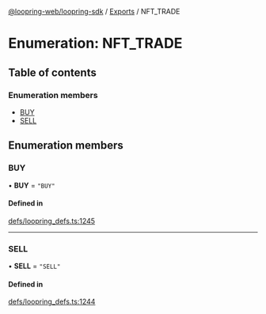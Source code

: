 [@loopring-web/loopring-sdk](../README.md) / [Exports](../modules.md) / NFT\_TRADE

# Enumeration: NFT\_TRADE

## Table of contents

### Enumeration members

- [BUY](NFT_TRADE.md#buy)
- [SELL](NFT_TRADE.md#sell)

## Enumeration members

### BUY

• **BUY** = `"BUY"`

#### Defined in

[defs/loopring_defs.ts:1245](https://github.com/Loopring/loopring_sdk/blob/81e0b16/src/defs/loopring_defs.ts#L1245)

___

### SELL

• **SELL** = `"SELL"`

#### Defined in

[defs/loopring_defs.ts:1244](https://github.com/Loopring/loopring_sdk/blob/81e0b16/src/defs/loopring_defs.ts#L1244)
